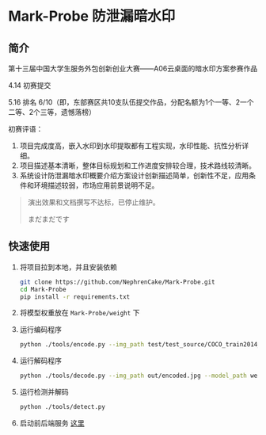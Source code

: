 #  Mark-Probe 防泄漏暗水印

## 简介

第十三届中国大学生服务外包创新创业大赛——A06云桌面的暗水印方案参赛作品

4.14 初赛提交

5.16 排名 6/10（即，东部赛区共10支队伍提交作品，分配名额为1个一等、2一个二等、2个三等，遗憾落榜）

初赛评语：

1. 项目完成度高，嵌入水印到水印提取都有工程实现，水印性能、抗性分析详细。
2. 项目描述基本清晰，整体目标规划和工作进度安排较合理，技术路线较清晰。
3. 系统设计防泄漏暗水印概要介绍方案设计创新描述简单，创新性不足，应用条件和环境描述较弱，市场应用前景说明不足。

> 演出效果和文档撰写不达标，已停止维护。
>
> まだまだです

##  快速使用

1. 将项目拉到本地，并且安装依赖

   ```bash
   git clone https://github.com/NephrenCake/Mark-Probe.git
   cd Mark-Probe
   pip install -r requirements.txt
   ```

2. 将模型权重放在 `Mark-Probe/weight` 下

3. 运行编码程序

   ```bash
   python ./tools/encode.py --img_path test/test_source/COCO_train2014_000000000009.jpg --model_path weight/infer.pth --output_path out/ --user_id 114514
   ```

4. 运行解码程序

   ```bash
   python ./tools/decode.py --img_path out/encoded.jpg --model_path weight/infer.pth
   ```

5. 运行检测并解码

   ```bash
   python ./tools/detect.py
   ```

6. 启动前后端服务 [这里](service/doc/README.md)
